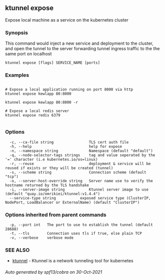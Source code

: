 ## ktunnel expose

Expose local machine as a service on the kubernetes cluster

### Synopsis

This command would inject a new service and deployment to the cluster, and open the tunnel to the server 
			forwarding tunnel ingress traffic to the the same port on localhost

```
ktunnel expose [flags] SERVICE_NAME [ports]
```

### Examples

```

# Expose a local application running on port 8000 via http
ktunnel expose kewlapp 80:8000

ktunnel expose kewlapp 80:8000 -r
			  
# Expose a local redis server
ktunnel expose redis 6379
              
```

### Options

```
  -c, --ca-file string                TLS cert auth file
  -h, --help                          help for expose
  -n, --namespace string              Namespace (default "default")
  -q, --node-selector-tags strings    tag and value seperated by the '=' character (i.e kubernetes.io/os=linux)
  -r, --reuse                         deployment & service will be reused if exists or they will be created (tunnel)
  -s, --scheme string                 Connection scheme (default "tcp")
  -o, --server-host-override string   Server name use to verify the hostname returned by the TLS handshake
  -i, --server-image string           Ktunnel server image to use (default "quay.io/omrikiei/ktunnel:v1.4.4")
  --service-type string           exposed service type (ClusterIP, NodePort, LoadBalancer or ExternalName) (default "ClusterIP")
```

### Options inherited from parent commands

```
  -p, --port int   The port to use to establish the tunnel (default 28688)
  -t, --tls        Connection uses tls if true, else plain TCP
  -v, --verbose    verbose mode
```

### SEE ALSO

* [ktunnel](ktunnel.md)	 - Ktunnel is a network tunneling tool for kubernetes

###### Auto generated by spf13/cobra on 30-Oct-2021
